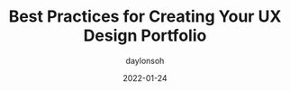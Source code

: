 ---
author: daylonsoh
date: 2022-01-24
permalink: false
publisher: uxmatters
tags:
  - user-experience
  - design
  - career
  - best-practices
target_url: https://www.uxmatters.com/mt/archives/2022/01/best-practices-for-creating-your-ux-design-portfolio.php
title: Best Practices for Creating Your UX Design Portfolio
---
